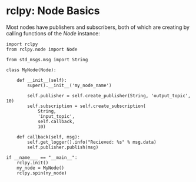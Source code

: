 # rclpy: Node Basics

Most nodes have publishers and subscribers, both of which are creating by
calling functions of the _Node_ instance:

```
import rclpy
from rclpy.node import Node

from std_msgs.msg import String

class MyNode(Node):

	def __init__(self):
		super().__init__('my_node_name')

		self.publisher = self.create_publisher(String, 'output_topic', 10)
		self.subscription = self.create_subscription(
			String,
			'input_topic',
			self.callback,
			10)

	def callback(self, msg):
		self.get_logger().info("Recieved: %s" % msg.data)
		self.publisher.publish(msg)

if __name___ == "__main__":
	rclpy.init()
	my_node = MyNode()
	rclpy.spin(ny_node)
```

